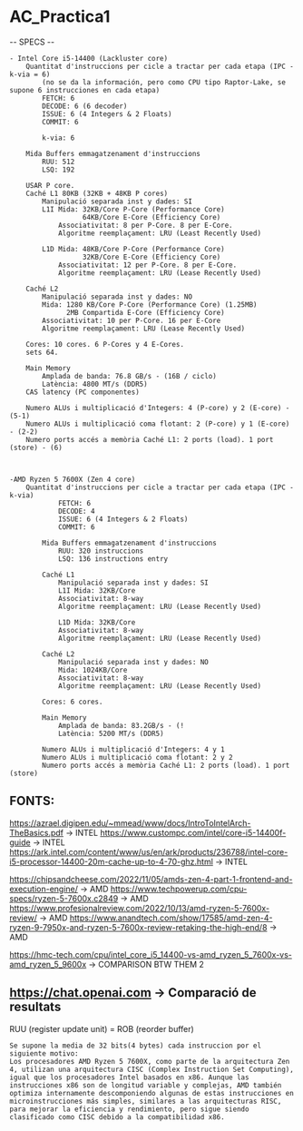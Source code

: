 # AC_Practica1

-- SPECS --

    - Intel Core i5-14400 (Lackluster core)
        Quantitat d'instruccions per cicle a tractar per cada etapa (IPC - k-via = 6)            
            (no se da la información, pero como CPU tipo Raptor-Lake, se supone 6 instrucciones en cada etapa)
            FETCH: 6
            DECODE: 6 (6 decoder)
            ISSUE: 6 (4 Integers & 2 Floats)
            COMMIT: 6

            k-via: 6

        Mida Buffers emmagatzenament d'instruccions
            RUU: 512
            LSQ: 192

        USAR P core.
        Caché L1 80KB (32KB + 48KB P cores)
            Manipulació separada inst y dades: SI
            L1I Mida: 32KB/Core P-Core (Performance Core)
                      64KB/Core E-Core (Efficiency Core)    
                Associativitat: 8 per P-Core. 8 per E-Core.
                Algoritme reemplaçament: LRU (Least Recently Used)
            
            L1D Mida: 48KB/Core P-Core (Performance Core)
                      32KB/Core E-Core (Efficiency Core)    
                Associativitat: 12 per P-Core. 8 per E-Core.
                Algoritme reemplaçament: LRU (Lease Recently Used)

        Caché L2
            Manipulació separada inst y dades: NO
            Mida: 1280 KB/Core P-Core (Performance Core) (1.25MB)
                  2MB Compartida E-Core (Efficiency Core)
            Associativitat: 10 per P-Core. 16 per E-Core
            Algoritme reemplaçament: LRU (Lease Recently Used)
        
        Cores: 10 cores. 6 P-Cores y 4 E-Cores.
        sets 64.

        Main Memory
            Amplada de banda: 76.8 GB/s - (16B / ciclo)
            Latència: 4800 MT/s (DDR5)
        CAS latency (PC componentes)

        Numero ALUs i multiplicació d'Integers: 4 (P-core) y 2 (E-core) - (5-1)
        Numero ALUs i multiplicació coma flotant: 2 (P-core) y 1 (E-core) - (2-2)
        Numero ports accés a memòria Caché L1: 2 ports (load). 1 port (store) - (6)
        


    -AMD Ryzen 5 7600X (Zen 4 core)
        Quantitat d'instruccions per cicle a tractar per cada etapa (IPC - k-via)
                FETCH: 6
                DECODE: 4
                ISSUE: 6 (4 Integers & 2 Floats)
                COMMIT: 6 

            Mida Buffers emmagatzenament d'instruccions
                RUU: 320 instruccions
                LSQ: 136 instructions entry
            
            Caché L1
                Manipulació separada inst y dades: SI
                L1I Mida: 32KB/Core
                Associativitat: 8-way
                Algoritme reemplaçament: LRU (Lease Recently Used)
            
                L1D Mida: 32KB/Core
                Associativitat: 8-way
                Algoritme reemplaçament: LRU (Lease Recently Used)

            Caché L2
                Manipulació separada inst y dades: NO
                Mida: 1024KB/Core
                Associativitat: 8-way
                Algoritme reemplaçament: LRU (Lease Recently Used)
           
            Cores: 6 cores.

            Main Memory
                Amplada de banda: 83.2GB/s - (!
                Latència: 5200 MT/s (DDR5)

            Numero ALUs i multiplicació d'Integers: 4 y 1
            Numero ALUs i multiplicació coma flotant: 2 y 2
            Numero ports accés a memòria Caché L1: 2 ports (load). 1 port (store)

FONTS:
------------------------------------------------------------------------------------------------------------------------------------
https://azrael.digipen.edu/~mmead/www/docs/IntroToIntelArch-TheBasics.pdf -> INTEL
https://www.custompc.com/intel/core-i5-14400f-guide -> INTEL
https://ark.intel.com/content/www/us/en/ark/products/236788/intel-core-i5-processor-14400-20m-cache-up-to-4-70-ghz.html -> INTEL

https://chipsandcheese.com/2022/11/05/amds-zen-4-part-1-frontend-and-execution-engine/ -> AMD
https://www.techpowerup.com/cpu-specs/ryzen-5-7600x.c2849 -> AMD
https://www.profesionalreview.com/2022/10/13/amd-ryzen-5-7600x-review/ -> AMD
https://www.anandtech.com/show/17585/amd-zen-4-ryzen-9-7950x-and-ryzen-5-7600x-review-retaking-the-high-end/8 -> AMD

https://hmc-tech.com/cpu/intel_core_i5_14400-vs-amd_ryzen_5_7600x-vs-amd_ryzen_5_9600x -> COMPARISON BTW THEM 2

https://chat.openai.com -> Comparació de resultats
-------------------------------------------------------------------------------------------------------------------------------------

RUU (register update unit) = ROB (reorder buffer)

    Se supone la media de 32 bits(4 bytes) cada instruccion por el siguiente motivo:
    Los procesadores AMD Ryzen 5 7600X, como parte de la arquitectura Zen 4, utilizan una arquitectura CISC (Complex Instruction Set Computing), igual que los procesadores Intel basados en x86. Aunque las instrucciones x86 son de longitud variable y complejas, AMD también optimiza internamente descomponiendo algunas de estas instrucciones en microinstrucciones más simples, similares a las arquitecturas RISC, para mejorar la eficiencia y rendimiento, pero sigue siendo clasificado como CISC debido a la compatibilidad x86.
